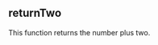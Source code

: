 <!-- Generated by documentation.js. Update this documentation by updating the source code. -->

## returnTwo

This function returns the number plus two.
